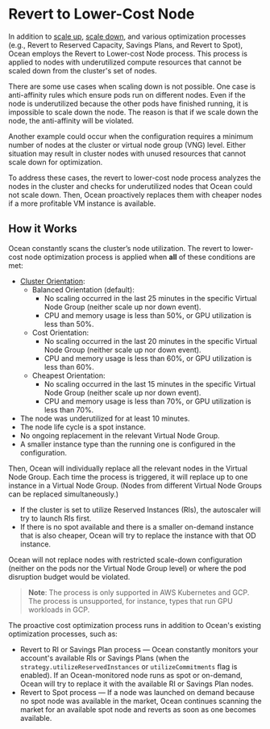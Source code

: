 # Revert to Lower-Cost Node

In addition to [scale up](ocean/features/scaling-kubernetes?id=scale-up), [scale down](ocean/features/scaling-kubernetes?id=scale-down), and various optimization processes (e.g., Revert to Reserved Capacity, Savings Plans, and Revert to Spot), Ocean employs the Revert to Lower-cost Node process. This process is applied to nodes with underutilized compute resources that cannot be scaled down from the cluster's set of nodes.

There are some use cases when scaling down is not possible. One case is anti-affinity rules which ensure pods run on different nodes. Even if the node is underutilized because the other pods have finished running, it is impossible to scale down the node. The reason is that if we scale down the node, the anti-affinity will be violated.

Another example could occur when the configuration requires a minimum number of nodes at the cluster or virtual node group (VNG) level. Either situation may result in cluster nodes with unused resources that cannot scale down for optimization.

To address these cases, the revert to lower-cost node process analyzes the nodes in the cluster and checks for underutilized nodes that Ocean could not scale down. Then, Ocean proactively replaces them with cheaper nodes if a more profitable VM instance is available.

## How it Works

Ocean constantly scans the cluster’s node utilization. The revert to lower-cost node optimization process is applied when **all** of these conditions are met:

*  [Cluster Orientation](https://docs.spot.io/ocean/features/cluster-orientation?id=cluster-orientation):
   *  Balanced Orientation (default):
      *  No scaling occurred in the last 25 minutes in the specific Virtual Node Group (neither scale up nor down event).
      *  CPU and memory usage is less than 50%, or GPU utilization is less than 50%.
   *  Cost Orientation:
      *  No scaling occurred in the last 20 minutes in the specific Virtual Node Group (neither scale up nor down event).
      *  CPU and memory usage is less than 60%, or GPU utilization is less than 60%.
   *  Cheapest Orientation:
      *  No scaling occurred in the last 15 minutes in the specific Virtual Node Group (neither scale up nor down event).
      *  CPU and memory usage is less than 70%, or GPU utilization is less than 70%.
*  The node was underutilized for at least 10 minutes.
*  The node life cycle is a spot instance.
*  No ongoing replacement in the relevant Virtual Node Group.
*  A smaller instance type than the running one is configured in the configuration.

Then, Ocean will individually replace all the relevant nodes in the Virtual Node Group. Each time the process is triggered, it will replace up to one instance in a Virtual Node Group. (Nodes from different Virtual Node Groups can be replaced simultaneously.)
- If the cluster is set to utilize Reserved Instances (RIs), the autoscaler will try to launch RIs first.
- If there is no spot available and there is a smaller on-demand instance that is also cheaper, Ocean will try to replace the instance with that OD instance.

Ocean will not replace nodes with restricted scale-down configuration (neither on the pods nor the Virtual Node Group level) or where the pod disruption budget would be violated.

> **Note**: The process is only supported in AWS Kubernetes and GCP. The process is unsupported, for instance, types that run GPU workloads in GCP.

The proactive cost optimization process runs in addition to Ocean's existing optimization processes, such as:
- Revert to RI or Savings Plan process — Ocean constantly monitors your account's available RIs or Savings Plans (when the `strategy.utilizeReservedInstances` or `utilizeCommitments` flag is enabled). If an Ocean-monitored node runs as spot or on-demand, Ocean will try to replace it with the available RI or Savings Plan nodes.
- Revert to Spot process — If a node was launched on demand because no spot node was available in the market, Ocean continues scanning the market for an available spot node and reverts as soon as one becomes available.


